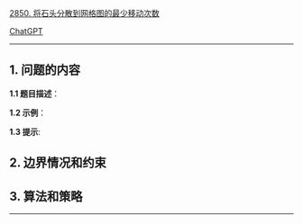 [2850. 将石头分散到网格图的最少移动次数](https://leetcode.cn/problems/minimum-moves-to-spread-stones-over-grid)

[ChatGPT](chat.openai.com)

---

## 1. 问题的内容
**1.1 题目描述**：

**1.2 示例**：

**1.3 提示**:

## 2. 边界情况和约束


## 3. 算法和策略

---

